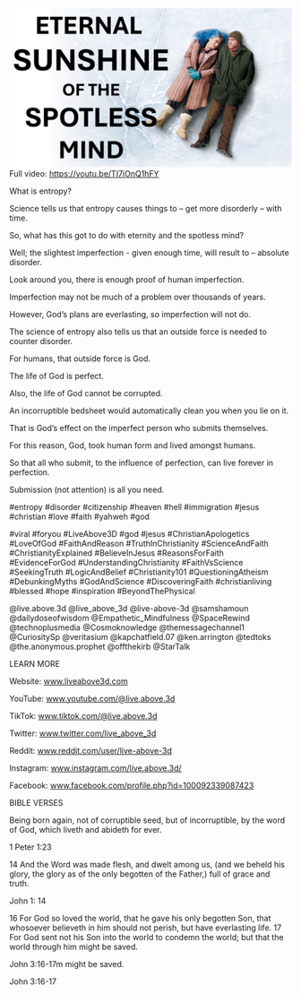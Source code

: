 ![Video cover image](./cover.jpg "cover photo")
Full video: https://youtu.be/TI7iOnQ1hFY

What is entropy?

Science tells us that entropy causes things to – get more disorderly – with time.

So, what has this got to do with eternity and the spotless mind?

Well; the slightest imperfection - given enough time, will result to – absolute disorder.

Look around you, there is enough proof of human imperfection.

Imperfection may not be much of a problem over thousands of years. 

However, God’s plans are everlasting, so imperfection will not do.

The science of entropy also tells us that an outside force is needed to counter disorder.

For humans, that outside force is God.

The life of God is perfect.

Also, the life of God cannot be corrupted.

An incorruptible bedsheet would automatically clean you when you lie on it.

That is God’s effect on the imperfect person who submits themselves.

For this reason, God, took human form and lived amongst humans.

So that all who submit, to the influence of perfection, can live forever in perfection.

Submission (not attention) is all you need.


#entropy #disorder #citizenship #heaven #hell #immigration #jesus #christian #love #faith #yahweh #god 

#viral #foryou #LiveAbove3D #god #jesus #ChristianApologetics #LoveOfGod #FaithAndReason #TruthInChristianity #ScienceAndFaith #ChristianityExplained #BelieveInJesus #ReasonsForFaith #EvidenceForGod #UnderstandingChristianity #FaithVsScience #SeekingTruth #LogicAndBelief #Christianity101 #QuestioningAtheism #DebunkingMyths #GodAndScience #DiscoveringFaith #christianliving #blessed #hope #inspiration #BeyondThePhysical

@live.above.3d @live_above_3d @live-above-3d @samshamoun @dailydoseofwisdom @Empathetic_Mindfulness @SpaceRewind @technoplusmedia @Cosmoknowledge @themessagechannel1 @CuriositySp @veritasium @kapchatfield.07 @ken.arrington @tedtoks @the.anonymous.prophet @offthekirb @StarTalk


LEARN MORE

Website: www.liveabove3d.com

YouTube: www.youtube.com/@live.above.3d

TikTok: www.tiktok.com/@live.above.3d

Twitter: www.twitter.com/live_above_3d

Reddit: www.reddit.com/user/live-above-3d

Instagram: www.instagram.com/live.above.3d/

Facebook: www.facebook.com/profile.php?id=100092339087423


BIBLE VERSES

Being born again, not of corruptible seed, but of incorruptible, by the word of God, which liveth and abideth for ever.

1 Peter 1:23

14 And the Word was made flesh, and dwelt among us, (and we beheld his glory, the glory as of the only begotten of the Father,) full of grace and truth.

John 1: 14

16 For God so loved the world, that he gave his only begotten Son, that whosoever believeth in him should not perish, but have everlasting life.
17 For God sent not his Son into the world to condemn the world; but that the world through him might be saved.

John 3:16-17m might be saved.

John 3:16-17